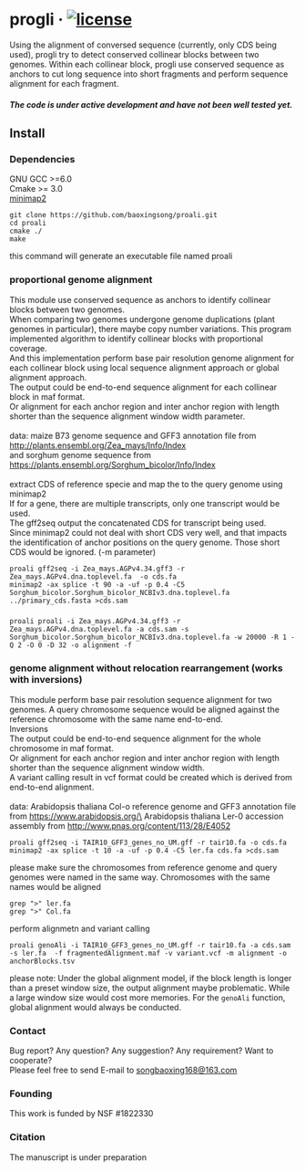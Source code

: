 # progli &middot; [![license][license-badge]][license]

Using the alignment of conversed sequence (currently, only CDS being used), progli try to detect conserved collinear blocks between two genomes. Within each collinear block, progli use conserved sequence as anchors to cut long sequence into short fragments and perform sequence alignment for each fragment.

##### The code is under active development and have not been well tested yet.

## Install
### Dependencies
GNU GCC >=6.0 \
Cmake >= 3.0 \
[minimap2](https://github.com/lh3/minimap2)

```
git clone https://github.com/baoxingsong/proali.git
cd proali
cmake ./
make
```

this command will generate an executable file named proali

### proportional genome alignment 

This module use conserved sequence as anchors to identify collinear blocks between two genomes.\
When comparing two genomes undergone genome duplications (plant genomes in particular), there maybe copy number variations. This program implemented algorithm to identify collinear blocks with proportional coverage. \
And this implementation perform base pair resolution genome alignment for each collinear block using local sequence alignment approach or global alignment approach. \
The output could be end-to-end sequence alignment for each collinear block in maf format. \
Or alignment for each anchor region and inter anchor region with length shorter than the sequence alignment window width parameter. \
\
data: maize B73 genome sequence and GFF3 annotation file from http://plants.ensembl.org/Zea_mays/Info/Index \
and sorghum genome sequence from https://plants.ensembl.org/Sorghum_bicolor/Info/Index \
\
extract CDS of reference specie and map the to the query genome using minimap2 \
If for a gene, there are multiple transcripts, only one transcript would be used. \
The gff2seq output the concatenated CDS for transcript being used. \
Since minimap2 could not deal with short CDS very well, and that impacts the identification of anchor positions on the query genome. Those short CDS would be ignored. (-m parameter)
```
proali gff2seq -i Zea_mays.AGPv4.34.gff3 -r Zea_mays.AGPv4.dna.toplevel.fa  -o cds.fa
minimap2 -ax splice -t 90 -a -uf -p 0.4 -C5 Sorghum_bicolor.Sorghum_bicolor_NCBIv3.dna.toplevel.fa ../primary_cds.fasta >cds.sam
```

### 
```
proali proali -i Zea_mays.AGPv4.34.gff3 -r Zea_mays.AGPv4.dna.toplevel.fa -a cds.sam -s Sorghum_bicolor.Sorghum_bicolor_NCBIv3.dna.toplevel.fa -w 20000 -R 1 -Q 2 -O 0 -D 32 -o alignment -f
```

### genome alignment without relocation rearrangement (works with inversions)
This module perform base pair resolution sequence alignment for two genomes. A query chromosome sequence would be aligned against the reference chromosome with the same name end-to-end. \
Inversions \
The output could be end-to-end sequence alignment for the whole chromosome in maf format. \
Or alignment for each anchor region and inter anchor region with length shorter than the sequence alignment window width. \
A variant calling result in vcf format could be created which is derived from end-to-end alignment. \
\
data: Arabidopsis thaliana Col-o reference genome and GFF3 annotation file from https://www.arabidopsis.org/\
Arabidopsis thaliana Ler-0 accession assembly from http://www.pnas.org/content/113/28/E4052
 
```
proali gff2seq -i TAIR10_GFF3_genes_no_UM.gff -r tair10.fa -o cds.fa
minimap2 -ax splice -t 10 -a -uf -p 0.4 -C5 ler.fa cds.fa >cds.sam
```
please make sure the chromosomes from reference genome and query genomes were named in the same way. Chromosomes with the same names would be aligned
```
grep ">" ler.fa
grep ">" Col.fa
```
perform alignmetn and variant calling
```
proali genoAli -i TAIR10_GFF3_genes_no_UM.gff -r tair10.fa -a cds.sam -s ler.fa  -f fragmentedAlignment.maf -v variant.vcf -m alignment -o anchorBlocks.tsv
```
please note: Under the global alignment model, if the block length is longer than a preset window size, the output alignment maybe problematic. While a large window size would cost more memories.
For the `genoAli` function, global alignment would always be conducted. 

### Contact
Bug report? Any question? Any suggestion? Any requirement? Want to cooperate?\
Please feel free to send E-mail to songbaoxing168@163.com

### Founding
This work is funded by NSF #1822330

### Citation
The manuscript is under preparation

[license]: ./LICENSE
[license-badge]: https://img.shields.io/badge/license-MIT-blue.svg
